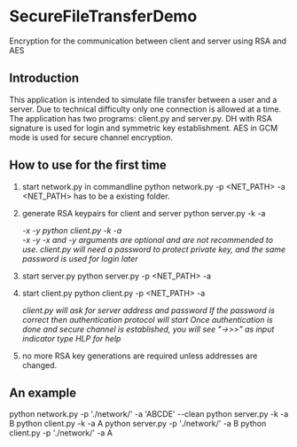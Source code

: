 # SecureFileTransferDemo
Encryption for the communication between client and server using RSA and AES

Introduction
------------
This application is intended to simulate file transfer between a user and a server.
Due to technical difficulty only one connection is allowed at a time.
The application has two programs: client.py and server.py.
DH with RSA signature is used for login and symmetric key establishment.
AES in GCM mode is used for secure channel encryption. 

How to use for the first time
-----------------------------
1. start network.py in commandline
	python network.py -p <NET_PATH> -a <addresses>
	<NET_PATH> has to be a existing folder.

2. generate RSA keypairs for client and server
	python server.py -k -a <address> -x <public key filename> -y <private key filename>
	python client.py -k -a <address> -x <public key filename> -y <private key filename>
	-x and -y arguments are optional and are not recommended to use.
	client.py will need a password to protect private key, and the same password is used for login later

3. start server.py
	python server.py -p <NET_PATH> -a <address>

4. start client.py
	python client.py -p <NET_PATH> -a <address>
	client.py will ask for server address and password
	If the password is correct then authentication protocol will start
	Once authentication is done and secure channel is established, you will see "->>>" as input indicator
	type HLP for help
	
5. no more RSA key generations are required unless addresses are changed.

An example
----------
python network.py -p './network/' -a 'ABCDE' --clean
python server.py -k -a B
python client.py -k -a A
python server.py -p './network/' -a B
python client.py -p './network/' -a A
